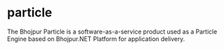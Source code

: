 # particle
The Bhojpur Particle is a software-as-a-service product used as a Particle Engine based on Bhojpur.NET Platform for application delivery.
